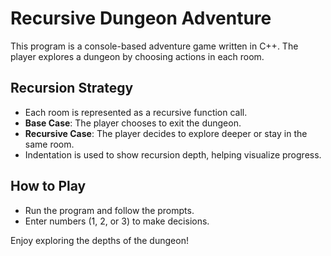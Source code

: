 # Recursive Dungeon Adventure
This program is a console-based adventure game written in C++. The player explores a dungeon by choosing actions in each room.

## Recursion Strategy
- Each room is represented as a recursive function call.
- **Base Case**: The player chooses to exit the dungeon.
- **Recursive Case**: The player decides to explore deeper or stay in the same room.
- Indentation is used to show recursion depth, helping visualize progress.

## How to Play
- Run the program and follow the prompts.
- Enter numbers (1, 2, or 3) to make decisions.

Enjoy exploring the depths of the dungeon!
